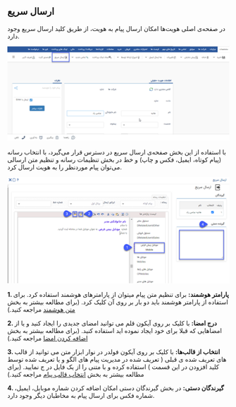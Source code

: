 ## ارسال سریع 

در صفحه‌ی اصلی هویت‌ها امکان ارسال پیام به هویت، از طریق کلید ارسال سریع وجود دارد.

![](sari1.jpg.png)

با استفاده از این بخش صفحه‌ی ارسال سریع در دسترس قرار می‌گیرد، با انتخاب رسانه (پیام کوتاه، ایمیل، فکس و چاپ) و خط  در بخش تنظیمات رسانه و تنظیم متن ارسالی می‌توان پیام موردنظر را به هویت ارسال کرد.

![](sari3.jpg.png)

**1. پارامتر هوشمند:** برای تنظیم متن پیام میتوان از پارامترهای هوشمند استفاده کرد. برای استفاده از پارامتر هوشمند باید دو بار بر روی آن کلیک کرد. (برای مطالعه بیشتر به بخش [متن هوشمند](https://github.com/1stco/PayamGostarDocs/blob/master/help%202.5.4/Marketing/matn-hoshmand/matn-hoshmand.md) مراجعه کنید.)

**2. درج امضا:** با کلیک بر روی آیکون قلم می توانید امضای جدیدی را ایجاد کنید و یا از امضاهایی که قبلا برای خود ایجاد نموده اید استفاده کنید. (برای مطالعه بیشتر به بخش [اضافه کردن امضا](https://github.com/1stco/PayamGostarDocs/blob/master/help%202.5.4/Marketing/moshtarak-abzar/gam%20do/add-a-signature/add-a-sign.md) مراجعه کنید.)

**3. انتخاب از قالب‌ها:** با کلیک بر روی آیکون فولدر در نوار ابزار متن می توانید از قالب های تعریف شده ی قبلی ( تعریف شده در مدیریت پیام های الگو و یا تعریف شده توسط کلید افزودن در این قسمت ) استفاده کرده و با متنی را از یک فایل در ج نمایید.  (برای مطالعه بیشتر به بخش [انتخاب قالب پیام](https://github.com/1stco/PayamGostarDocs/blob/master/help%202.5.4/Marketing/moshtarak-abzar/gam%20do/ghaleb-payam/ghaleb-payam.md) مراجعه کنید.) 

**4. گیرندگان دستی:** در بخش گیرندگان دستی امکان اضافه کردن شماره موبایل، ایمیل، شماره فکس برای ارسال پیام به مخاطبان دیگر وجود دارد.



